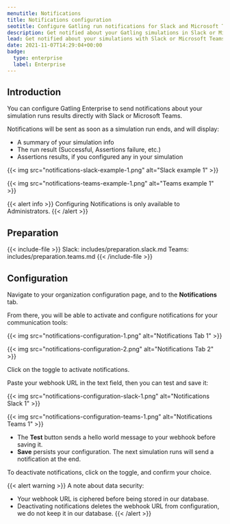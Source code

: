 ```yaml
---
menutitle: Notifications
title: Notifications configuration
seotitle: Configure Gatling run notifications for Slack and Microsoft Teams 
description: Get notified about your Gatling simulations in Slack or Microsoft Teams.
lead: Get notified about your simulations with Slack or Microsoft Teams.
date: 2021-11-07T14:29:04+00:00
badge:
  type: enterprise
  label: Enterprise
---
```


## Introduction

You can configure Gatling Enterprise to send notifications about your simulation runs results directly with Slack or Microsoft Teams. 

Notifications will be sent as soon as a simulation run ends, and will display:
- A summary of your simulation info
- The run result (Successful, Assertions failure, etc.)
- Assertions results, if you configured any in your simulation

{{< img src="notifications-slack-example-1.png" alt="Slack example 1" >}}

{{< img src="notifications-teams-example-1.png" alt="Teams example 1" >}}

{{< alert info >}}
Configuring Notifications is only available to Administrators. 
{{< /alert >}}

## Preparation

{{< include-file >}}
Slack: includes/preparation.slack.md
Teams: includes/preparation.teams.md
{{< /include-file >}}

## Configuration

Navigate to your organization configuration page, and to the **Notifications** tab.

From there, you will be able to activate and configure notifications for your communication tools:

{{< img src="notifications-configuration-1.png" alt="Notifications Tab 1" >}}

{{< img src="notifications-configuration-2.png" alt="Notifications Tab 2" >}}

Click on the toggle to activate notifications.

Paste your webhook URL in the text field, then you can test and save it:

{{< img src="notifications-configuration-slack-1.png" alt="Notifications Slack 1" >}}

{{< img src="notifications-configuration-teams-1.png" alt="Notifications Teams 1" >}}

- The **Test** button sends a hello world message to your webhook before saving it.
- **Save** persists your configuration. The next simulation runs will send a notification at the end.

To deactivate notifications, click on the toggle, and confirm your choice.

{{< alert warning >}}
A note about data security:
- Your webhook URL is ciphered before being stored in our database.
- Deactivating notifications deletes the webhook URL from configuration, we do not keep it in our database.
{{< /alert >}}
